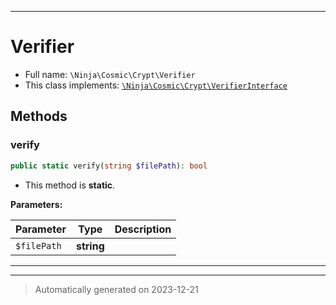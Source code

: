 ***

# Verifier





* Full name: `\Ninja\Cosmic\Crypt\Verifier`
* This class implements:
[`\Ninja\Cosmic\Crypt\VerifierInterface`](./VerifierInterface.md)




## Methods


### verify



```php
public static verify(string $filePath): bool
```



* This method is **static**.




**Parameters:**

| Parameter | Type | Description |
|-----------|------|-------------|
| `$filePath` | **string** |  |





***


***
> Automatically generated on 2023-12-21

